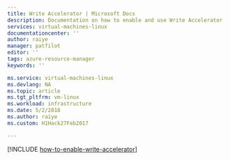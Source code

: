```yaml
---
title: Write Accelerator | Microsoft Docs
description: Documentation on how to enable and use Write Accelerator
services: virtual-machines-linux
documentationcenter: ''
author: raiye
manager: patfilot
editor: ''
tags: azure-resource-manager
keywords: ''

ms.service: virtual-machines-linux
ms.devlang: NA
ms.topic: article
ms.tgt_pltfrm: vm-linux
ms.workload: infrastructure
ms.date: 5/2/2018
ms.author: raiye
ms.custom: H1Hack27Feb2017

---
```


[!INCLUDE [how-to-enable-write-accelerator](../../../includes/virtual-machines-common-how-to-enable-write-accelerator.md)]
